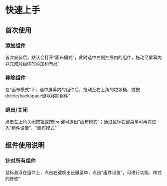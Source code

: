 # 快速上手

## 首次使用

### 添加组件
首次安装后，默认会打开“画布模式”，此时选中左侧抽屉内的组件，拖动至屏幕内以完成对组件的添加和布局"

### 移除组件
在“画布模式”下，选中屏幕内的组件后，拖动至右上角的垃圾桶，或按delete/backspace键以移除组件"

### 退出/关闭
点击左上角关闭按钮或按Esc键可退出“画布模式”；通过鼠标右键菜单可再次进入“组件设置”、“画布模式”

## 组件使用说明

### 针对所有组件

鼠标悬浮在组件上，点击右键唤出设置菜单，点击“组件设置”，可进行功能、样式的修改"
